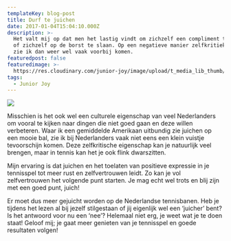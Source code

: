 ```yaml
---
templateKey: blog-post
title: Durf te juichen
date: 2017-01-04T15:04:10.000Z
description: >-
  Het valt mij op dat men het lastig vindt om zichzelf een compliment te geven
  of zichzelf op de borst te slaan. Op een negatieve manier zelfkritiek leveren
  zie ik dan weer wel vaak voorbij komen.
featuredpost: false
featuredimage: >-
  https://res.cloudinary.com/junior-joy/image/upload/t_media_lib_thumb/v1577883660/blog/teun-juichen_nsk49u.png
tags:
  - Junior Joy
---
```

![](https://res.cloudinary.com/junior-joy/image/upload/c_scale,w_251/v1577883660/blog/teun-juichen_nsk49u.png)

Misschien is het ook wel een culturele eigenschap van veel Nederlanders om vooral te kijken naar dingen die niet goed gaan en deze willen verbeteren. Waar ik een gemiddelde Amerikaan uitbundig zie juichen op een mooie bal, zie ik bij Nederlanders vaak niet eens een klein vuistje tevoorschijn komen. Deze zelfkritische eigenschap kan je natuurlijk veel brengen, maar in tennis kan het je ook flink dwarszitten.

Mijn ervaring is dat juichen en het toelaten van positieve expressie in je tennisspel tot meer rust en zelfvertrouwen leidt. Zo kan je vol zelfvertrouwen het volgende punt starten. Je mag echt wel trots en blij zijn met een goed punt, juich!

Er moet dus meer gejuicht worden op de Nederlandse tennisbanen. Heb je tijdens het lezen al bij jezelf stilgestaan of jij eigenlijk wel een ‘juicher’ bent? Is het antwoord voor nu een ‘nee’? Helemaal niet erg, je weet wat je te doen staat! Geloof mij; je gaat meer genieten van je tennisspel en goede resultaten volgen!
